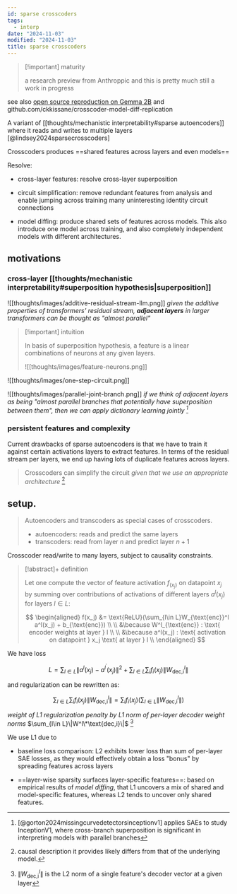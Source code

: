 ```yaml
---
id: sparse crosscoders
tags:
  - interp
date: "2024-11-03"
modified: "2024-11-03"
title: sparse crosscoders
---
```


> [!important] maturity
>
> a research preview from Anthroppic and this is pretty much still a work in progress

see also [open source reproduction on Gemma 2B](https://colab.research.google.com/drive/124ODki4dUjfi21nuZPHRySALx9I74YHj?usp=sharing) and github.com/ckkissane/crosscoder-model-diff-replication

A variant of [[thoughts/mechanistic interpretability#sparse autoencoders]] where it reads and writes to multiple layers [@lindsey2024sparsecrosscoders]

Crosscoders produces ==shared features across layers and even models==

Resolve:

- cross-layer features: resolve cross-layer superposition

- circuit simplification: remove redundant features from analysis and enable jumping across training many uninteresting identity circuit connections

- model diffing: produce shared sets of features across models. This also introduce one model across training, and also completely independent models with different architectures.

## motivations

### cross-layer [[thoughts/mechanistic interpretability#superposition hypothesis|superposition]]

![[thoughts/images/additive-residual-stream-llm.png]]
_given the additive properties of transformers' residual stream, **adjacent layers** in larger transformers can be thought as "almost parallel"_

> [!important] intuition
>
> In basis of superposition hypothesis, a feature is a linear combinations of neurons at any given layers.
>
> ![[thoughts/images/feature-neurons.png]]

![[thoughts/images/one-step-circuit.png]]

![[thoughts/images/parallel-joint-branch.png]]
_if we think of adjacent layers as being "almost parallel branches that potentially have superposition between them", then we can apply dictionary learning jointly [^jointlysae]_

[^jointlysae]: [@gorton2024missingcurvedetectorsinceptionv1] applies SAEs to study InceptionV1, where cross-branch superposition is significant in interpreting models with parallel branches

### persistent features and complexity

Current drawbacks of sparse autoencoders is that we have to train it against certain activations layers to extract features. In terms of the residual
stream per layers, we end up having lots of duplicate features across layers.

> Crosscoders can simplify the circuit _given that we use an appropriate architecture_ [^risks]

[^risks]: causal description it provides likely differs from that of the underlying model.

## setup.

> Autoencoders and transcoders as special cases of crosscoders.
>
> - autoencoders: reads and predict the same layers
> - transcoders: read from layer $n$ and predict layer $n+1$

Crosscoder read/write to many layers, subject to causality constraints.

> [!abstract]+ definition
>
> Let one compute the vector of feature activation $f_(x_j)$ on datapoint $x_j$ by summing over contributions of activations of different layers $a^l(x_j)$ for layers $l \in L$:
>
> $$
> \begin{aligned}
> f(x_j) &= \text{ReLU}(\sum_{l\in L}W_{\text{enc}}^l a^l(x_j) + b_{\text{enc}}) \\
> \\
> &\because W^l_{\text{enc}} : \text{ encoder weights at layer } l \\
> \\
> &\because a^l(x_j) : \text{ activation on datapoint } x_j \text{ at layer } l \\
> \end{aligned}
> $$

We have loss

$$
L = \sum_{l\in L} \|a^l(x_j) - a^{l^{'}}(x_j)\|^2 + \sum_{l\in L}\sum_i f_i(x_j) \|W^l_{\text{dec,i}}\|
$$

and regularization can be rewritten as:

$$
\sum_{l\in L}\sum_{i} f_i(x_j) \|W^l_{\text{dec,i}}\| = \sum_{i} f_i(x_j)(\sum_{l \in L} \|W^l_\text{dec,i}\|)
$$

_weight of L1 regularization penalty by L1 norm of per-layer decoder weight norms_ $\sum_{l\in L}\|W^l\*\text{dec,i}\|$ [^l2weightnorm]

[^l2weightnorm]: $\|W_\text{dec,i}^l\|$ is the L2 norm of a single feature's decoder vector at a given layer

We use L1 due to

- baseline loss comparison: L2 exhibits lower loss than sum of per-layer SAE losses, as they would effectively obtain a loss "bonus" by spreading features across layers

- ==layer-wise sparsity surfaces layer-specific features==: based on empirical results of _model diffing_, that L1 uncovers a mix of shared and model-specific features, whereas L2 tends to uncover only shared features.
